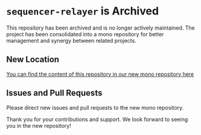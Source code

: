 # `sequencer-relayer` is Archived

This repository has been archived and is no longer actively maintained. The project has been consolidated into a mono repository for better management and synergy between related projects.

## New Location

[You can find the content of this repository in our new mono repository here](https://github.com/astriaorg/astria/tree/main/crates/astria-sequencer-relayer)

## Issues and Pull Requests

Please direct new issues and pull requests to the new mono repository.

Thank you for your contributions and support. We look forward to seeing you in the new repository!
